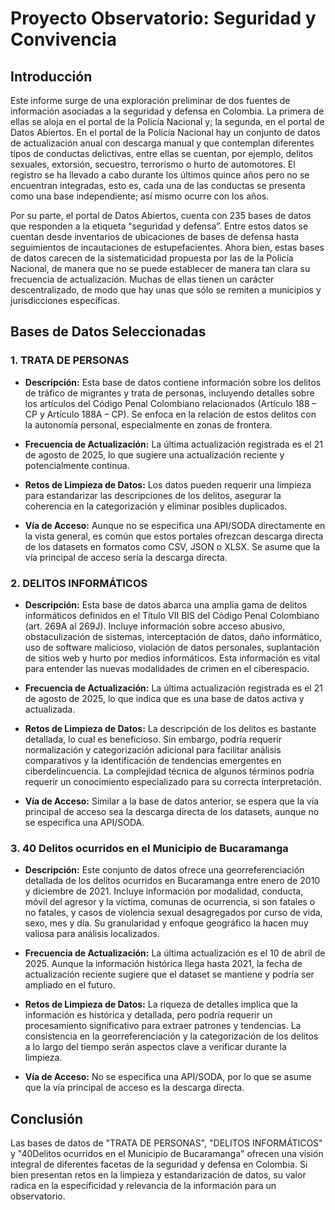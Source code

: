 # Proyecto Observatorio: Seguridad y Convivencia 

## Introducción 

Este informe surge de una exploración preliminar de dos fuentes de información asociadas a la seguridad y defensa en Colombia. La primera de ellas se aloja en el portal de la Policía Nacional y; la segunda, en el portal de Datos Abiertos. En el portal de la Policía Nacional hay un conjunto de datos de actualización anual con descarga manual y que contemplan diferentes tipos de conductas delictivas, entre ellas se cuentan, por ejemplo, delitos sexuales, extorsión, secuestro, terrorismo o hurto de automotores. El registro se ha llevado a cabo durante los últimos quince años pero no se encuentran integradas, esto es, cada una de las conductas se presenta como una base independiente; así mismo ocurre con los años. 

Por su parte, el portal de Datos Abiertos, cuenta con 235 bases de datos que responden a la etiqueta “seguridad y defensa”. Entre estos datos se cuentan desde inventarios de ubicaciones de bases de defensa hasta seguimientos de incautaciones de estupefacientes. Ahora bien, estas bases de datos carecen de la sistematicidad propuesta por las de la Policía Nacional, de manera que no se puede establecer de manera tan clara su frecuencia de actualización. Muchas de ellas tienen un carácter descentralizado, de modo que hay unas que sólo se remiten a municipios y jurisdicciones específicas.


## Bases de Datos Seleccionadas


### 1. TRATA DE PERSONAS

- **Descripción:** Esta base de datos contiene información sobre los delitos de tráfico de migrantes y trata de personas, incluyendo detalles sobre los artículos del Código Penal Colombiano relacionados (Artículo 188 – CP y Artículo 188A – CP). Se enfoca en la relación de estos delitos con la autonomía personal, especialmente en zonas de frontera.

- **Frecuencia de Actualización:** La última actualización registrada es el 21 de agosto de 2025, lo que sugiere una actualización reciente y potencialmente continua.

- **Retos de Limpieza de Datos:** Los datos pueden requerir una limpieza para estandarizar las descripciones de los delitos, asegurar la coherencia en la categorización y eliminar posibles duplicados.

- **Vía de Acceso:** Aunque no se especifica una API/SODA directamente en la vista general, es común que estos portales ofrezcan descarga directa de los datasets en formatos como CSV, JSON o XLSX. Se asume que la vía principal de acceso sería la descarga directa.




### 2. DELITOS INFORMÁTICOS

- **Descripción:** Esta base de datos abarca una amplia gama de delitos informáticos definidos en el Título VII BIS del Código Penal Colombiano (art. 269A al 269J). Incluye información sobre acceso abusivo, obstaculización de sistemas, interceptación de datos, daño informático, uso de software malicioso, violación de datos personales, suplantación de sitios web y hurto por medios informáticos. Esta información es vital para entender las nuevas modalidades de crimen en el ciberespacio.

- **Frecuencia de Actualización:** La última actualización registrada es el 21 de agosto de 2025, lo que indica que es una base de datos activa y actualizada.

- **Retos de Limpieza de Datos:** La descripción de los delitos es bastante detallada, lo cual es beneficioso. Sin embargo, podría requerir normalización y categorización adicional para facilitar análisis comparativos y la identificación de tendencias emergentes en ciberdelincuencia. La complejidad técnica de algunos términos podría requerir un conocimiento especializado para su correcta interpretación.

- **Vía de Acceso:** Similar a la base de datos anterior, se espera que la vía principal de acceso sea la descarga directa de los datasets, aunque no se especifica una API/SODA.


### 3. 40 Delitos ocurridos en el Municipio de Bucaramanga

- **Descripción:** Este conjunto de datos ofrece una georreferenciación detallada de los delitos ocurridos en Bucaramanga entre enero de 2010 y diciembre de 2021. Incluye información por modalidad, conducta, móvil del agresor y la víctima, comunas de ocurrencia, si son fatales o no fatales, y casos de violencia sexual desagregados por curso de vida, sexo, mes y día. Su granularidad y enfoque geográfico la hacen muy valiosa para análisis localizados.

- **Frecuencia de Actualización:** La última actualización es el 10 de abril de 2025. Aunque la información histórica llega hasta 2021, la fecha de actualización reciente sugiere que el dataset se mantiene y podría ser ampliado en el futuro.

- **Retos de Limpieza de Datos:** La riqueza de detalles implica que la información es histórica y detallada, pero podría requerir un procesamiento significativo para extraer patrones y tendencias. La consistencia en la georreferenciación y la categorización de los delitos a lo largo del tiempo serán aspectos clave a verificar durante la limpieza.

- **Vía de Acceso:** No se especifica una API/SODA, por lo que se asume que la vía principal de acceso es la descarga directa.


## Conclusión

Las bases de datos de "TRATA DE PERSONAS", "DELITOS INFORMÁTICOS" y "40Delitos ocurridos en el Municipio de Bucaramanga" ofrecen una visión integral de diferentes facetas de la seguridad y defensa en Colombia. Si bien presentan retos en la limpieza y estandarización de datos, su valor radica en la especificidad y relevancia de la información para un observatorio.

